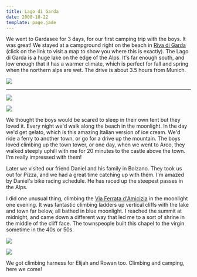 ```yaml
---
title: Lago di Garda
date: 2008-10-22
template: page.jade
---
```


We went to Gardasee for 3 days, for our first camping trip with the boys.
It was great! We stayed at a campground right on the beach in [Riva di Garda](http://maps.google.com/maps?f=q&hl=en&geocode=&q=riva+del+garda,+italy&ie=UTF8&ll=45.880927,10.872688&spn=0.121892,0.276375&t=h&z=12&g=riva+del+garda,+italy) (click
on the link to visit a map to show you where this is exactly). The Lago
di Garda is a huge lake on the edge of the Alps. It's far enough south,
and low enough that it has a warmer climate, which is perfect for fall
and spring when the northern alps are wet. The drive is about 3.5 hours
from Munich.
  
  
[![](http://farm4.static.flickr.com/3217/2962777729_cc1e4bcf64.jpg)](http://www.flickr.com/photos/ripsawridge/2962777729/)
  
---
  
[![](http://farm4.static.flickr.com/3196/2962776753_4c5b549510.jpg)](http://www.flickr.com/photos/ripsawridge/2962776753/)
  
  
[![](http://farm4.static.flickr.com/3190/2963624284_13af7eb50d.jpg)](http://www.flickr.com/photos/ripsawridge/2963624284/)
  
  
We thought the boys would be scared to sleep in their own tent but they
loved it. Every night we'd walk along the beach in the moonlight. In the
day we'd get gelato, which is this amazing Italian version of ice cream.
We'd ride a ferry to another town, or go for a drive up the mountain. The
boys loved climbing up the town tower, or one day, when we went to Arco,
they walked steeply uphill with me for 20 minutes to the castle above the
town. I'm really impressed with them!
  
  
Later we visited our friend Daniel and his family in Bolzano. They took
us out for Pizza, and we had a great time catching up with them. I'm amazed
by Daniel's bike racing schedule. He has raced up the steepest passes in
the Alps.
  
  
I did one unusual thing, climbing the [Via Ferrata d'Amicizia](http://flickr.com/photos/85571065@N00/35082003/) in
the moonlight one evening. It was fantastic climbing ladders up vertical
cliffs with the lake and town far below, all bathed in blue moonlight.
I reached the summit at midnight, and came down a different way that led
me to a sort of shrine in the middle of the cliff face. The townspeople
built this chapel to the virgin sometime in the 40s or 50s.
  
  
[![](http://farm4.static.flickr.com/3206/2963632740_253d99ea57.jpg)](http://www.flickr.com/photos/ripsawridge/2963632740/)
  
  
[![](http://farm4.static.flickr.com/3191/2963629506_1d06db62b2.jpg)](http://www.flickr.com/photos/ripsawridge/2963629506/)
  
  
We got climbing harness for Elijah and Rowan too. Climbing and camping,
here we come!
